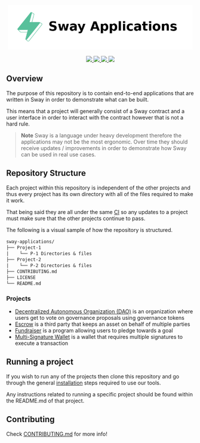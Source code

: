 <p align="center">
    <img src="./.docs/logo.png" height="120">
</p>

<p align="center">
    <a href="https://github.com/FuelLabs/sway-applications/actions/workflows/ci.yml" alt="CI">
        <img src="https://github.com/FuelLabs/sway-applications/actions/workflows/ci.yml/badge.svg" />
    </a>
    <a href="https://crates.io/crates/forc" alt="forc">
        <img src="https://img.shields.io/crates/v/forc?color=orange&label=forc" />
    </a>
    <a href="./LICENSE" alt="forc">
        <img src="https://img.shields.io/github/license/FuelLabs/sway-applications" />
    </a>
    <a href="https://discord.gg/xfpK4Pe">
        <img src="https://img.shields.io/discord/732892373507375164?color=6A7EC2&logo=discord&logoColor=ffffff&labelColor=6A7EC2&label=Discord" />
    </a>
</p>

## Overview

The purpose of this repository is to contain end-to-end applications that are written in Sway in order to demonstrate what can be built.

This means that a project will generally consist of a Sway contract and a user interface in order to interact with the contract however that is not a hard rule.

> **Note**
> Sway is a language under heavy development therefore the applications may not be the most ergonomic. Over time they should receive updates / improvements in order to demonstrate how Sway can be used in real use cases.

## Repository Structure

Each project within this repository is independent of the other projects and thus every project has its own directory with all of the files required to make it work.

That being said they are all under the same [CI](.github/workflows/ci.yml) so any updates to a project must make sure that the other projects continue to pass.

The following is a visual sample of how the repository is structured.

```
sway-applications/
├── Project-1
|    └── P-1 Directories & files
├── Project-2
|    └── P-2 Directories & files
├── CONTRIBUTING.md
├── LICENSE
└── README.md
```

### Projects

- [Decentralized Autonomous Organization (DAO)](./dao-voting) is an organization where users get to vote on governance proposals using governance tokens
- [Escrow](./escrow) is a third party that keeps an asset on behalf of multiple parties
- [Fundraiser](./fundraiser/) is a program allowing users to pledge towards a goal
- [Multi-Signature Wallet](./multisig-wallet) is a wallet that requires multiple signatures to execute a transaction

## Running a project

If you wish to run any of the projects then clone this repository and go through the general [installation](https://fuellabs.github.io/sway/latest/introduction/installation.html) steps required to use our tools.

Any instructions related to running a specific project should be found within the README.md of that project.

## Contributing

Check [CONTRIBUTING.md](./CONTRIBUTING.md) for more info!
